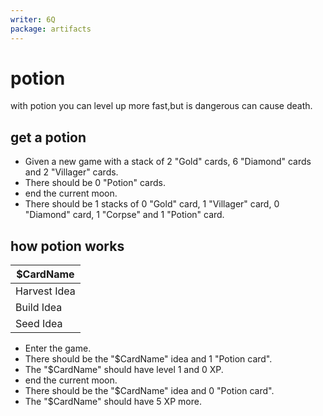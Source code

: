```yaml
---
writer: 6Q
package: artifacts
---
```


# potion

with potion you can level up more fast,but is dangerous can cause death.

## get a potion
 * Given a new game with a stack of 2 "Gold" cards, 6 "Diamond" cards and 2 "Villager" cards.
 * There should be 0 "Potion" cards.
 * end the current moon.
* There should be 1 stacks of 0 "Gold" card, 1 "Villager" card, 0 "Diamond" card, 1 "Corpse" and 1 "Potion" card.

## how potion works

| $CardName    |
|--------------|
| Harvest Idea |
| Build Idea   |
| Seed Idea    |

 * Enter the game.
 * There should be the "$CardName" idea and 1 "Potion card".
 * The "$CardName" should have level 1 and 0 XP.
 * end the current moon.
 * There should be the "$CardName" idea and 0 "Potion card".
 * The "$CardName" should have  5 XP more.

